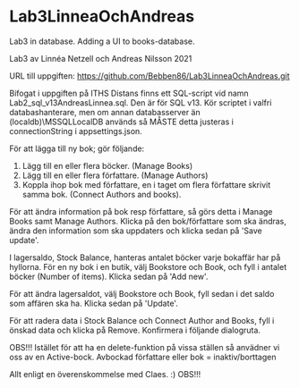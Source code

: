 # Lab3LinneaOchAndreas
Lab3 in database. Adding a UI to books-database.

Lab3 av Linnéa Netzell och Andreas Nilsson 2021

URL till uppgiften: https://github.com/Bebben86/Lab3LinneaOchAndreas.git

Bifogat i uppgiften på ITHS Distans finns ett SQL-script vid namn Lab2_sql_v13AndreasLinnea.sql.
Den är för SQL v13.
Kör scriptet i valfri databashanterare, men om annan databasserver än (localdb)\MSSQLLocalDB används så MÅSTE detta justeras
i connectionString i appsettings.json.

För att lägga till ny bok; gör följande:
1) Lägg till en eller flera böcker. (Manage Books)
2) Lägg till en eller flera författare. (Manage Authors)
3) Koppla ihop bok med författare, en i taget om flera författare skrivit samma bok. (Connect Authors and books).

För att ändra information på bok resp författare, så görs detta i Manage Books samt Manage Authors.
Klicka på den bok/författare som ska ändras, ändra den information som ska uppdaters och klicka sedan på 'Save update'.

I lagersaldo, Stock Balance, hanteras antalet böcker varje bokaffär har på hyllorna.
För en ny bok i en butik, välj Bookstore och Book, och fyll i antalet böcker (Number of items). Klicka sedan på 'Add new'.

För att ändra lagersaldot, välj Bookstore och Book, fyll sedan i det saldo som affären ska ha. Klicka sedan på 'Update'.

För att radera data i Stock Balance och Connect Author and Books, fyll i önskad data och klicka på Remove. 
Konfirmera i följande dialogruta.

OBS!!!
Istället för att ha en delete-funktion på vissa ställen så anvädner vi oss av en Active-bock.
Avbockad författare eller bok = inaktiv/borttagen

Allt enligt en överenskommelse med Claes. :)
OBS!!!
